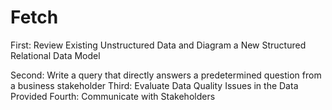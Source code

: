 # Fetch
First: Review Existing Unstructured Data and Diagram a New Structured Relational Data Model

Second: Write a query that directly answers a predetermined question from a business stakeholder
Third: Evaluate Data Quality Issues in the Data Provided
Fourth: Communicate with Stakeholders

